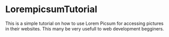 # LorempicsumTutorial
This is a simple tutorial on how to use Lorem Picsum for accessing pictures in their websites. This many be very usefull to web development begginers.
